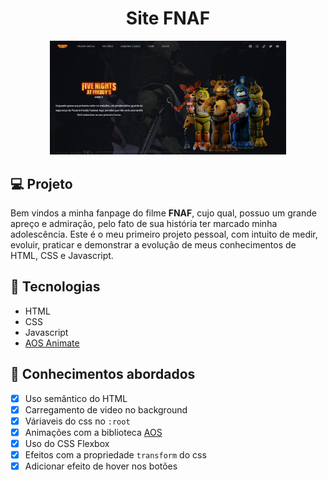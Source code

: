 <h1 align="center">
  Site FNAF
</h1>

<p align="center">
  <img src="./assets/preview.png" width="75%" height="70%"/>
</p>

## 💻 Projeto
Bem vindos a minha fanpage do filme **FNAF**, cujo qual, possuo um grande apreço e admiração, pelo fato de sua história ter marcado minha adolescência. 
Este é o meu primeiro projeto pessoal, com intuito de medir, evoluir, praticar e demonstrar a evolução de meus conhecimentos de HTML, CSS e Javascript.

## 🚀 Tecnologias

- HTML
- CSS
- Javascript
- [AOS Animate](https://michalsnik.github.io/aos/)

## 📔 Conhecimentos abordados

- [x] Uso semântico do HTML
- [x] Carregamento de video no background
- [x] Váriaveis do css no `:root`
- [x] Animações com a biblioteca [AOS](https://michalsnik.github.io/aos/)
- [x] Uso do CSS Flexbox
- [x] Efeitos com a propriedade `transform` do css
- [x] Adicionar efeito de hover nos botões
